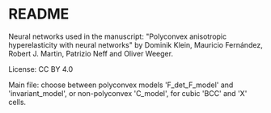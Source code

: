 # README

Neural networks used in the manuscript:
"Polyconvex anisotropic hyperelasticity with neural networks" 
by Dominik Klein, Mauricio Fernández, Robert J. Martin, Patrizio Neff and Oliver Weeger. 

License: CC BY 4.0

Main file: choose between polyconvex models 'F_det_F_model' and 'invariant_model', or non-polyconvex 'C_model', for cubic 'BCC' and 'X' cells.
